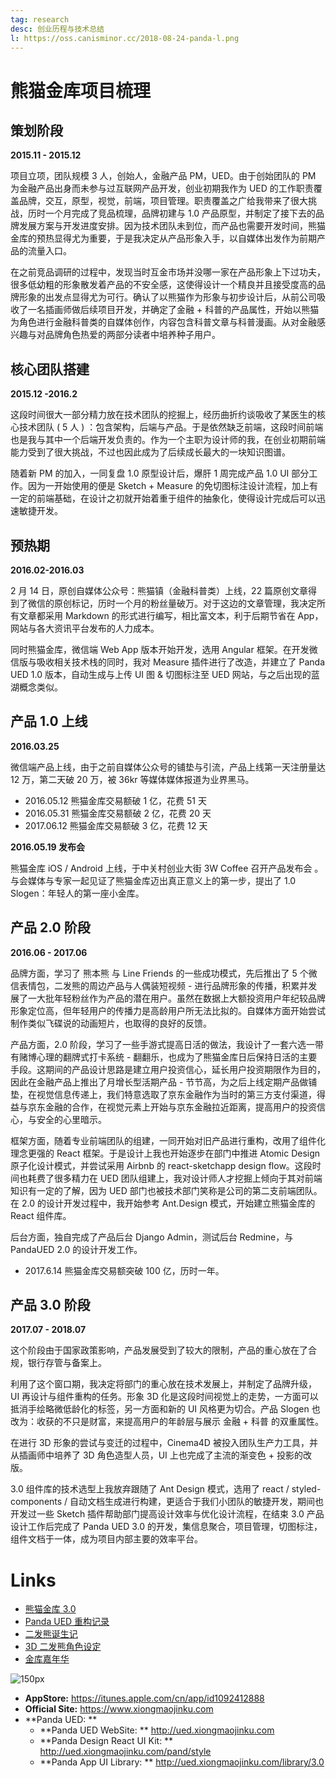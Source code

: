 ```yaml
---
tag: research
desc: 创业历程与技术总结
l: https://oss.canisminor.cc/2018-08-24-panda-l.png
---
```


# 熊猫金库项目梳理

## 策划阶段

**2015.11 - 2015.12**

项目立项，团队规模 3 人，创始人，金融产品 PM，UED。由于创始团队的 PM 为金融产品出身而未参与过互联网产品开发，创业初期我作为 UED 的工作职责覆盖品牌，交互，原型，视觉，前端，项目管理。职责覆盖之广给我带来了很大挑战，历时一个月完成了竞品梳理，品牌初建与 1.0 产品原型，并制定了接下去的品牌发展方案与开发进度安排。因为技术团队未到位，而产品也需要开发时间，熊猫金库的预热显得尤为重要，于是我决定从产品形象入手，以自媒体出发作为前期产品的流量入口。

在之前竞品调研的过程中，发现当时互金市场并没哪一家在产品形象上下过功夫，很多低幼粗的形象散发着产品的不安全感，这使得设计一个精良并且接受度高的品牌形象的出发点显得尤为可行。确认了以熊猫作为形象与初步设计后，从前公司吸收了一名插画师做后续项目开发，并确定了金融 + 科普的产品属性，开始以熊猫为角色进行金融科普类的自媒体创作，内容包含科普文章与科普漫画。从对金融感兴趣与对品牌角色热爱的两部分读者中培养种子用户。

## 核心团队搭建

**2015.12 -2016.2**

这段时间很大一部分精力放在技术团队的挖掘上，经历曲折约谈吸收了某医生的核心技术团队 ( 5 人 ) ：包含架构，后端与产品。于是依然缺乏前端，这段时间前端也是我与其中一个后端开发负责的。作为一个主职为设计师的我，在创业初期前端能力受到了很大挑战，不过也因此成为了后续成长最大的一块知识图谱。

随着新 PM 的加入，一同复盘 1.0 原型设计后，爆肝 1 周完成产品 1.0 UI 部分工作。因为一开始使用的便是 Sketch + Measure 的免切图标注设计流程，加上有一定的前端基础，在设计之初就开始着重于组件的抽象化，使得设计完成后可以迅速敏捷开发。

## 预热期

**2016.02-2016.03**

2 月 14 日，原创自媒体公众号：熊猫镇（金融科普类）上线，22 篇原创文章得到了微信的原创标记，历时一个月的粉丝量破万。对于这边的文章管理，我决定所有文章都采用 Markdown 的形式进行编写，相比富文本，利于后期节省在 App，网站与各大资讯平台发布的人力成本。

同时熊猫金库，微信端 Web App 版本开始开发，选用 Angular 框架。在开发微信版与吸收相关技术栈的同时，我对 Measure 插件进行了改造，并建立了 Panda UED 1.0 版本，自动生成与上传 UI 图 & 切图标注至 UED 网站，与之后出现的蓝湖概念类似。

## 产品 1.0 上线

**2016.03.25**

微信端产品上线，由于之前自媒体公众号的铺垫与引流，产品上线第一天注册量达 12 万，第二天破 20 万，被 36kr 等媒体媒体报道为业界黑马。

- 2016.05.12 熊猫金库交易额破 1 亿，花费 51 天
- 2016.05.31 熊猫金库交易额破 2 亿，花费 20 天
- 2017.06.12 熊猫金库交易额破 3 亿，花费 12 天

**2016.05.19 发布会**

熊猫金库 iOS / Android 上线，于中关村创业大街 3W Coffee 召开产品发布会 。与会媒体与专家一起见证了熊猫金库迈出真正意义上的第一步，提出了 1.0 Slogen：年轻人的第一座小金库。

## 产品 2.0 阶段

**2016.06 - 2017.06**

品牌方面，学习了 熊本熊 与 Line Friends 的一些成功模式，先后推出了 5 个微信表情包，二发熊的周边产品与人偶装短视频 - 进行品牌形象的传播，积累并发展了一大批年轻粉丝作为产品的潜在用户。虽然在数据上大额投资用户年纪较品牌形象定位高，但年轻用户的传播力是高龄用户所无法比拟的。自媒体方面开始尝试制作类似飞碟说的动画短片，也取得的良好的反馈。

产品方面，2.0 阶段，学习了一些手游式提高日活的做法，我设计了一套六选一带有赌博心理的翻牌式打卡系统 - 翻翻乐，也成为了熊猫金库日后保持日活的主要手段。这期间的产品设计思路是建立用户投资信心，延长用户投资期限作为目的，因此在金融产品上推出了月增长型活期产品 - 节节高，为之后上线定期产品做铺垫，在视觉信息传递上，我们特意选取了京东金融作为当时的第三方支付渠道，得益与京东金融的合作，在视觉元素上开始与京东金融拉近距离，提高用户的投资信心，与安全的心里暗示。

框架方面，随着专业前端团队的组建，一同开始对旧产品进行重构，改用了组件化理念更强的 React 框架。于是设计上我也开始逐步在部门中推进 Atomic Design 原子化设计模式，并尝试采用 Airbnb 的 react-sketchapp design flow。这段时间也耗费了很多精力在 UED 团队组建上，我对设计师人才挖掘上倾向于其对前端知识有一定的了解，因为 UED 部门也被技术部门笑称是公司的第二支前端团队。在 2.0 的设计开发过程中，我开始参考 Ant.Design 模式，开始建立熊猫金库的 React 组件库。

后台方面，独自完成了产品后台 Django Admin，测试后台 Redmine，与 PandaUED 2.0 的设计开发工作。

- 2017.6.14 熊猫金库交易额突破 100 亿，历时一年。

## 产品 3.0 阶段

**2017.07 - 2018.07**

这个阶段由于国家政策影响，产品发展受到了较大的限制，产品的重心放在了合规，银行存管与备案上。

利用了这个窗口期，我决定将部门的重心放在技术发展上，并制定了品牌升级，UI 再设计与组件重构的任务。形象 3D 化是这段时间视觉上的走势，一方面可以抵消手绘略微低龄化的标签，另一方面和新的 UI 风格更为切合。产品 Slogen 也改为：收获的不只是财富，来提高用户的年龄层与展示 金融 + 科普 的双重属性。

在进行 3D 形象的尝试与变迁的过程中，Cinema4D 被投入团队生产力工具，并从插画师中培养了 3D 角色造型人员，UI 上也完成了主流的渐变色 + 投影的改版。

3.0 组件库的技术选型上我放弃跟随了 Ant Design 模式，选用了 react / styled-components / 自动文档生成进行构建，更适合于我们小团队的敏捷开发，期间也开发过一些 Sketch 插件帮助部门提高设计效率与优化设计流程，在结束 3.0 产品设计工作后完成了 Panda UED 3.0 的开发，集信息聚合，项目管理，切图标注，组件文档于一体，成为项目内部主要的效率平台。

# Links

- [熊猫金库 3.0](https://canisminor.cc/blog/posts/20180101_panda)
- [Panda UED 重构记录](https://canisminor.cc/blog/posts/20170920_pand)
- [二发熊诞生记](/blog/posts/20160224_pandaborn)
- [3D 二发熊角色设定](/blog/posts/20171201_3dpanda)
- [金库嘉年华](/blog/posts/20171225_pandafestival)

![150px](https://oss.canisminor.cc/2018-08-22-233432.jpg)

- **AppStore:** <https://itunes.apple.com/cn/app/id1092412888>
- **Official Site:** <https://www.xiongmaojinku.com>
- **Panda UED: **
  - **Panda UED WebSite: ** <http://ued.xiongmaojinku.com>
  - **Panda Design React UI Kit: ** <http://ued.xiongmaojinku.com/pand/style>
  - **Panda App UI Library: ** <http://ued.xiongmaojinku.com/library/3.0>
